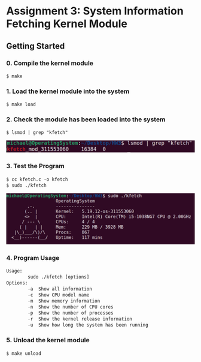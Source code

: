 # Assignment 3: System Information Fetching Kernel Module

## Getting Started

### 0. Compile the kernel module

```shell
$ make
```

### 1. Load the kernel module into the system

```shell
$ make load
```

### 2. Check the module has been loaded into the system

```shell
$ lsmod | grep "kfetch"
```

![Alt text](./Reference%20Image/check.png)

### 3. Test the Program

```shell
$ cc kfetch.c -o kfetch
$ sudo ./kfetch
```

![Alt text](./Reference%20Image/Info.png)

### 4. Program Usage

```shell
Usage:
        sudo ./kfetch [options]
Options:
        -a  Show all information
        -c  Show CPU model name
        -m  Show memory information
        -n  Show the number of CPU cores
        -p  Show the number of processes
        -r  Show the kernel release information
        -u  Show how long the system has been running
```

### 5. Unload the kernel module

```shell
$ make unload
```

